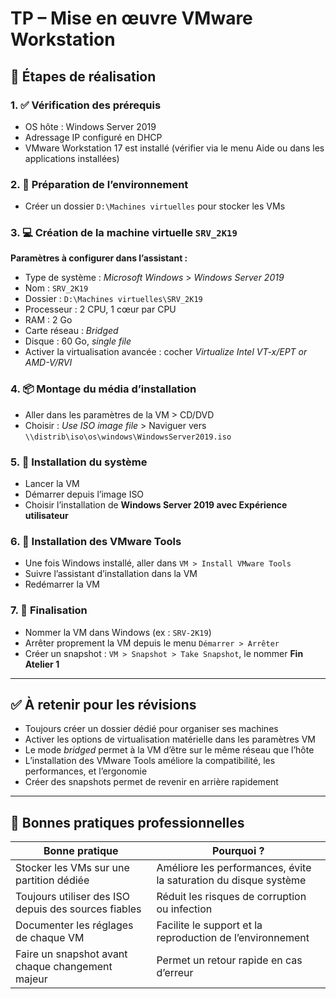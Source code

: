 # TP – Mise en œuvre VMware Workstation

## 🧩 Étapes de réalisation

### 1. ✅ Vérification des prérequis

- OS hôte : Windows Server 2019
- Adressage IP configuré en DHCP
- VMware Workstation 17 est installé (vérifier via le menu Aide ou dans les applications installées)

### 2. 📁 Préparation de l’environnement

- Créer un dossier `D:\Machines virtuelles` pour stocker les VMs

### 3. 💻 Création de la machine virtuelle `SRV_2K19`

**Paramètres à configurer dans l’assistant :**

- Type de système : _Microsoft Windows_ > _Windows Server 2019_
- Nom : `SRV_2K19`
- Dossier : `D:\Machines virtuelles\SRV_2K19`
- Processeur : 2 CPU, 1 cœur par CPU
- RAM : 2 Go
- Carte réseau : _Bridged_
- Disque : 60 Go, _single file_
- Activer la virtualisation avancée : cocher _Virtualize Intel VT-x/EPT or AMD-V/RVI_

### 4. 📦 Montage du média d’installation

- Aller dans les paramètres de la VM > CD/DVD
- Choisir : _Use ISO image file_ > Naviguer vers `\\distrib\iso\os\windows\WindowsServer2019.iso`

### 5. 🚀 Installation du système

- Lancer la VM
- Démarrer depuis l’image ISO
- Choisir l’installation de **Windows Server 2019 avec Expérience utilisateur**

### 6. 🧰 Installation des VMware Tools

- Une fois Windows installé, aller dans `VM > Install VMware Tools`
- Suivre l’assistant d’installation dans la VM
- Redémarrer la VM

### 7. 💾 Finalisation

- Nommer la VM dans Windows (ex : `SRV-2K19`)
- Arrêter proprement la VM depuis le menu `Démarrer > Arrêter`
- Créer un snapshot : `VM > Snapshot > Take Snapshot`, le nommer **Fin Atelier 1**

---

## ✅ À retenir pour les révisions

- Toujours créer un dossier dédié pour organiser ses machines
- Activer les options de virtualisation matérielle dans les paramètres VM
- Le mode _bridged_ permet à la VM d’être sur le même réseau que l’hôte
- L’installation des VMware Tools améliore la compatibilité, les performances, et l’ergonomie
- Créer des snapshots permet de revenir en arrière rapidement

---

## 📌 Bonnes pratiques professionnelles

|Bonne pratique|Pourquoi ?|
|---|---|
|Stocker les VMs sur une partition dédiée|Améliore les performances, évite la saturation du disque système|
|Toujours utiliser des ISO depuis des sources fiables|Réduit les risques de corruption ou infection|
|Documenter les réglages de chaque VM|Facilite le support et la reproduction de l’environnement|
|Faire un snapshot avant chaque changement majeur|Permet un retour rapide en cas d’erreur|
